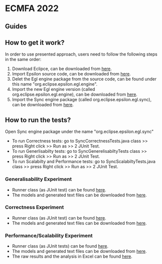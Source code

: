 # ECMFA 2022


## Guides

## How to get it work?
In order to use presented approach, users need to follow the following steps in the same order:
1. Download Eclipce, can be downloaded from [here](https://www.eclipse.org/downloads/).
2. Import Epsilon source code, can be downloaded from [here](https://www.eclipse.org/epsilon/download/#source-code).
3. Delet the Egl engine package from the source code, can be found under this name "org.eclipse.epsilon.egl.engine".
4. Import the new Egl engine version (called org.eclipse.epsilon.egl.engine), can be downloaded from [here](https://drive.google.com/file/d/11cjBCZk2A98cPZXfEjo__vwyF27XPKv3/view?usp=sharing).
5. Import the Sync engine package (called org.eclipse.epsilon.egl.sync), can be downloaded from [here](https://drive.google.com/file/d/1oWZl3BhnY1tCRnY-X2bX1HElzPvP5_YW/view?usp=sharing).


## How to run the tests?
Open Sync engine package under the name "org.eclipse.epsilon.egl.sync"
- To run Correctness tests: go to SyncCorrectnessTests.java class >> press Right click >> Run as  >> 2 JUnit Test. 
- To run Generlisabilty tests: go to SyncGenerelisabiltyTests class >> press Right click >> Run as  >> 2 JUnit Test.
- To run Scalabilty and Performance tests: go to SyncScalabiltyTests.java class >> press Right click >> Run as  >> 2 JUnit Test. 



### Generalisability Experiment
- Runner class (as JUnit test) can be found [here](https://github.com/soha500/EglSyncNew/blob/master/org.eclipse.epsilon.egl.sync/src/org/eclipse/epsilon/egl/sync/SyncGenerelisabiltyTests.java).
- The models and generated text files can be downloaded from [here](https://drive.google.com/file/d/1Hgi92cQ9tnab9J_0hz5j9IU2zkWjUZKw/view?usp=sharing).

### Correctness Experiment
- Runner class (as JUnit test) can be found [here](https://github.com/soha500/EglSyncNew/blob/master/org.eclipse.epsilon.egl.sync/src/org/eclipse/epsilon/egl/sync/SyncCorrectnessTests.java).
- The models and generated text files can be downloaded from [here](https://drive.google.com/file/d/1rrXCMSwvGpcH_buC9cMcLvmWREOoPdD7/view?usp=sharing).

### Performance/Scalability Experiment 
- Runner class (as JUnit tests) can be found [here](https://github.com/soha500/EglSyncNew/blob/master/org.eclipse.epsilon.egl.sync/src/org/eclipse/epsilon/egl/sync/SyncScalablityTests.java).
- The models and generated text files can be downloaded from [here](https://drive.google.com/file/d/1zWDiOvRI0FLbCsUXWfAQihWVovIU9P7J/view?usp=sharing).
- The raw results and the analysis in Excel can be found [here](https://github.com/soha500/EglSyncNew/blob/master/DataForScalabiltyPerformanceTests.xlsx).
